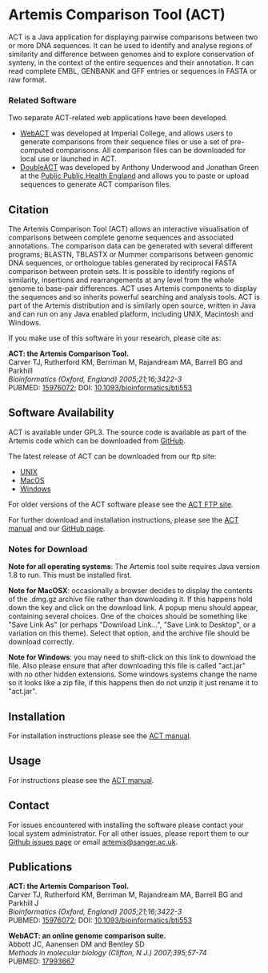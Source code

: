 # Artemis Comparison Tool (ACT)
ACT is a Java application for displaying pairwise comparisons between two or more DNA sequences. It can be used to identify and analyse regions of similarity and difference between genomes and to explore conservation of synteny, in the context of the entire sequences and their annotation. It can read complete EMBL, GENBANK and GFF entries or sequences in FASTA or raw format.

### Related Software
Two separate ACT-related web applications have been developed.
   
* [WebACT](http://www.webact.org/WebACT/home) was developed at Imperial College, and allows users to generate comparisons from their sequence files or use a set of pre-computed comparisons. All comparison files can be downloaded for local use or launched in ACT.
* [DoubleACT](http://www.hpa-bioinfotools.org.uk/pise/double_act.html) was developed by Anthony Underwood and Jonathan Green at the [Public Public Health England](http://www.hpa.org.uk/) and allows you to paste or upload sequences to generate ACT comparison files.

## Citation
The Artemis Comparison Tool (ACT) allows an interactive visualisation of comparisons between complete genome sequences and associated annotations. The comparison data can be generated with several different programs; BLASTN, TBLASTX or Mummer comparisons between genomic DNA sequences, or orthologue tables generated by reciprocal FASTA comparison between protein sets. It is possible to identify regions of similarity, insertions and rearrangements at any level from the whole genome to base-pair differences. ACT uses Artemis components to display the sequences and so inherits powerful searching and analysis tools. ACT is part of the Artemis distribution and is similarly open source, written in Java and can run on any Java enabled platform, including UNIX, Macintosh and Windows.
   
If you make use of this software in your research, please cite as:
   
__ACT: the Artemis Comparison Tool.__  
Carver TJ, Rutherford KM, Berriman M, Rajandream MA, Barrell BG and Parkhill  
_Bioinformatics (Oxford, England) 2005;21;16;3422-3_   
PUBMED: [15976072](http://ukpmc.ac.uk/abstract/MED/15976072); DOI: [10.1093/bioinformatics/bti553](http://dx.doi.org/10.1093/bioinformatics/bti553)

## Software Availability
ACT is available under GPL3. The source code is available as part of the Artemis code which can be downloaded from [GitHub](https://github.com/sanger-pathogens/Artemis).

The latest release of ACT can be downloaded from our ftp site:

* [UNIX](ftp://ftp.sanger.ac.uk/pub/resources/software/artemis/act.jar)
* [MacOS](ftp://ftp.sanger.ac.uk/pub/resources/software/artemis/artemis.dmg.gz)
* [Windows](ftp://ftp.sanger.ac.uk/pub/resources/software/artemis/act.jar)

For older versions of the ACT software please see the [ACT FTP site](ftp://ftp.sanger.ac.uk/pub/resources/software/act/).
  
For further download and installation instructions, please see the [ACT manual](ftp://ftp.sanger.ac.uk/pub/resources/software/artemis/act.pdf) and our [GitHub page](https://github.com/sanger-pathogens/Artemis).

### Notes for Download

__Note for all operating systems__: The Artemis tool suite requires Java version 1.8 to run. This must be installed first.
  
__Note for MacOSX__: occasionally a browser decides to display the contents of the .dmg.gz archive file rather than downloading it. If this happens hold down the <control> key and click on the download link. A popup menu should appear, containing several choices. One of the choices should be something like "Save Link As" (or perhaps "Download Link...", "Save Link to Desktop", or a variation on this theme). Select that option, and the archive file should be download correctly.
  
__Note for Windows__: you may need to shift-click on this link to download the file. Also please ensure that after downloading this file is called "act.jar" with no other hidden extensions. Some windows systems change the name so it looks like a zip file, if this happens then do not unzip it just rename it to "act.jar".

## Installation 
For installation instructions please see the [ACT manual](ftp://ftp.sanger.ac.uk/pub/resources/software/artemis/act.pdf).

## Usage
For instructions please see the [ACT manual](ftp://ftp.sanger.ac.uk/pub/resources/software/artemis/act.pdf).

## Contact
For issues encountered with installing the software please contact your local system administrator. For all other issues, please report them to our [Github issues page](https://github.com/sanger-pathogens/Artemis/issues) or email artemis@sanger.ac.uk.

## Publications
__ACT: the Artemis Comparison Tool.__  
Carver TJ, Rutherford KM, Berriman M, Rajandream MA, Barrell BG and Parkhill J  
_Bioinformatics (Oxford, England) 2005;21;16;3422-3_  
PUBMED: [15976072](http://ukpmc.ac.uk/abstract/MED/15976072); DOI: [10.1093/bioinformatics/bti553](10.1093/bioinformatics/bti553)
  
__WebACT: an online genome comparison suite.__   
Abbott JC, Aanensen DM and Bentley SD  
_Methods in molecular biology (Clifton, N.J.) 2007;395;57-74_  
PUBMED: [17993667](http://ukpmc.ac.uk/abstract/MED/17993667)